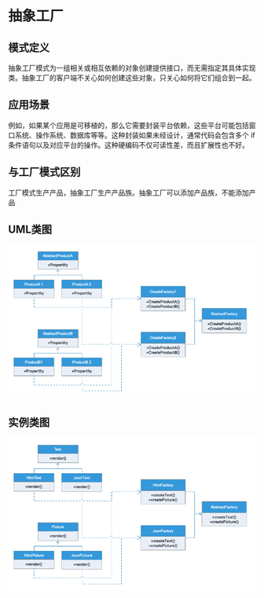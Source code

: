 # 抽象工厂
## 模式定义
抽象工厂模式为一组相关或相互依赖的对象创建提供接口，而无需指定其具体实现类。抽象工厂的客户端不关心如何创建这些对象，只关心如何将它们组合到一起。
## 应用场景
例如，如果某个应用是可移植的，那么它需要封装平台依赖，这些平台可能包括窗口系统、操作系统、数据库等等。这种封装如果未经设计，通常代码会包含多个 if 条件语句以及对应平台的操作。这种硬编码不仅可读性差，而且扩展性也不好。
## 与工厂模式区别
工厂模式生产产品，抽象工厂生产产品族。抽象工厂可以添加产品族，不能添加产品
## UML类图
![](UML/AbstractFactory.png)
## 实例类图
![](UML/Instance.png)